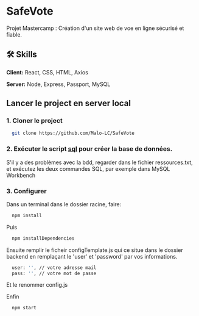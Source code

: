 # SafeVote

Projet Mastercamp :
Création d'un site web de voe en ligne sécurisé et fiable.



## 🛠 Skills
**Client:** React, CSS, HTML, Axios

**Server:** Node, Express, Passport, MySQL

## Lancer le project en server local

### 1. Cloner le project

```bash
  git clone https://github.com/Malo-LC/SafeVote
```

### 2. Exécuter le script [sql](https://github.com/Malo-LC/SafeVote/blob/main/database.sql) pour créer la base de données.
S'il y a des problèmes avec la bdd, regarder dans le fichier ressources.txt, et exécutez les deux commandes SQL, par exemple dans MySQL Workbench

### 3. Configurer

Dans un terminal dans le dossier racine, faire:

```bash
  npm install
```

Puis
```bash
  npm installDependencies
```
Ensuite remplir le ficheir configTemplate.js qui ce situe dans le dossier backend en remplaçant le 'user' et 'password' par vos informations.
```bash
  user: '', // votre adresse mail
  pass: '', // votre mot de passe
```
Et le renommer config.js

Enfin
```bash
  npm start
```
